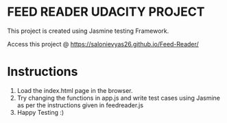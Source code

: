 FEED READER UDACITY PROJECT
===================================

This project is created using Jasmine testing Framework.

Access this project @ https://salonievyas26.github.io/Feed-Reader/

Instructions
==============

1. Load the index.html page in the browser.
2. Try changing the functions in app.js and write test cases using Jasmine as per the instructions given in feedreader.js
3. Happy Testing :)
